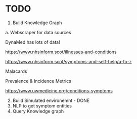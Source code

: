 # TODO

1. Build Knowledge Graph

a. Webscraper for data sources

DynaMed has lots of data!

https://www.nhsinform.scot/illnesses-and-conditions

https://www.nhsinform.scot/symptoms-and-self-help/a-to-z

Malacards

Prevalence & Incidence Metrics

https://www.uwmedicine.org/conditions-symptoms


2. Build Simulated environemnt - DONE
3. NLP to get symptom entities
4. Query Knowledge graph